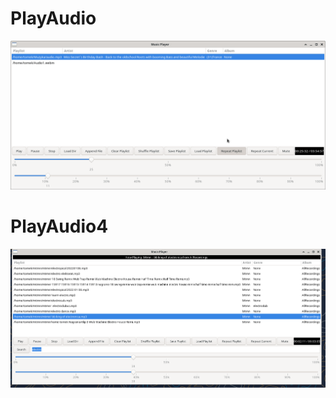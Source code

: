# PlayAudio



<img width="964" alt="diseqc" src="https://github.com/stpf99/PlayAudio/blob/5ccfb02196e5aec06aed733e4061af8f8a12438d/PlayAudio.png">


# PlayAudio4

<img width="964" alt="diseqc" src="https://github.com/stpf99/PlayAudio/blob/ac990fbad9a04f7eb29c96554fa569e7a654990a/PlayAudio4.png">
